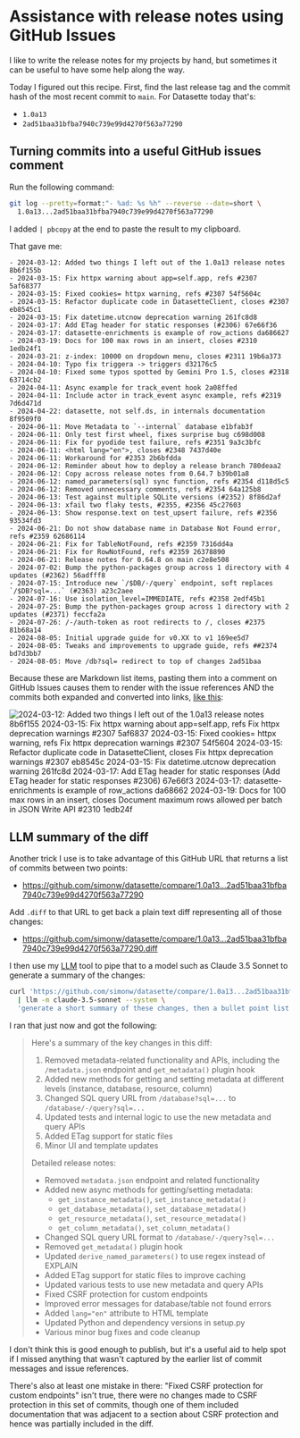 # Assistance with release notes using GitHub Issues

I like to write the release notes for my projects by hand, but sometimes it can be useful to have some help along the way.

Today I figured out this recipe. First, find the last release tag and the commit hash of the most recent commit to `main`. For Datasette today that's:

- `1.0a13`
- `2ad51baa31bfba7940c739e99d4270f563a77290`

## Turning commits into a useful GitHub issues comment

Run the following command:
```bash
git log --pretty=format:"- %ad: %s %h" --reverse --date=short \
  1.0a13...2ad51baa31bfba7940c739e99d4270f563a77290
```
I added `| pbcopy` at the end to paste the result to my clipboard.

That gave me:

```
- 2024-03-12: Added two things I left out of the 1.0a13 release notes 8b6f155b
- 2024-03-15: Fix httpx warning about app=self.app, refs #2307 5af68377
- 2024-03-15: Fixed cookies= httpx warning, refs #2307 54f5604c
- 2024-03-15: Refactor duplicate code in DatasetteClient, closes #2307 eb8545c1
- 2024-03-15: Fix datetime.utcnow deprecation warning 261fc8d8
- 2024-03-17: Add ETag header for static responses (#2306) 67e66f36
- 2024-03-17: datasette-enrichments is example of row_actions da686627
- 2024-03-19: Docs for 100 max rows in an insert, closes #2310 1edb24f1
- 2024-03-21: z-index: 10000 on dropdown menu, closes #2311 19b6a373
- 2024-04-10: Typo fix triggera -> triggers d32176c5
- 2024-04-10: Fixed some typos spotted by Gemini Pro 1.5, closes #2318 63714cb2
- 2024-04-11: Async example for track_event hook 2a08ffed
- 2024-04-11: Include actor in track_event async example, refs #2319 7d6d471d
- 2024-04-22: datasette, not self.ds, in internals documentation 8f9509f0
- 2024-06-11: Move Metadata to `--internal` database e1bfab3f
- 2024-06-11: Only test first wheel, fixes surprise bug c698d008
- 2024-06-11: Fix for pyodide test failure, refs #2351 9a3c3bfc
- 2024-06-11: <html lang="en">, closes #2348 7437d40e
- 2024-06-11: Workaround for #2353 2b6bfdda
- 2024-06-12: Reminder about how to deploy a release branch 780deaa2
- 2024-06-12: Copy across release notes from 0.64.7 b39b01a8
- 2024-06-12: named_parameters(sql) sync function, refs #2354 d118d5c5
- 2024-06-12: Removed unnecessary comments, refs #2354 64a125b8
- 2024-06-13: Test against multiple SQLite versions (#2352) 8f86d2af
- 2024-06-13: xfail two flaky tests, #2355, #2356 45c27603
- 2024-06-13: Show response.text on test_upsert failure, refs #2356 93534fd3
- 2024-06-21: Do not show database name in Database Not Found error, refs #2359 62686114
- 2024-06-21: Fix for TableNotFound, refs #2359 7316dd4a
- 2024-06-21: Fix for RowNotFound, refs #2359 26378890
- 2024-06-21: Release notes for 0.64.8 on main c2e8e508
- 2024-07-02: Bump the python-packages group across 1 directory with 4 updates (#2362) 56adfff8
- 2024-07-15: Introduce new `/$DB/-/query` endpoint, soft replaces `/$DB?sql=...` (#2363) a23c2aee
- 2024-07-16: Use isolation_level=IMMEDIATE, refs #2358 2edf45b1
- 2024-07-25: Bump the python-packages group across 1 directory with 2 updates (#2371) feccfa2a
- 2024-07-26: /-/auth-token as root redirects to /, closes #2375 81b68a14
- 2024-08-05: Initial upgrade guide for v0.XX to v1 169ee5d7
- 2024-08-05: Tweaks and improvements to upgrade guide, refs ##2374 bd7d3bb7
- 2024-08-05: Move /db?sql= redirect to top of changes 2ad51baa
```
Because these are Markdown list items, pasting them into a comment on GitHub Issues causes them to render with the issue references AND the commits both expanded and converted into links, [like this](https://github.com/simonw/datasette/issues/2381#issuecomment-2269759462):

![ 2024-03-12: Added two things I left out of the 1.0a13 release notes 8b6f155 2024-03-15: Fix httpx warning about app=self.app, refs Fix httpx deprecation warnings #2307 5af6837 2024-03-15: Fixed cookies= httpx warning, refs Fix httpx deprecation warnings #2307 54f5604 2024-03-15: Refactor duplicate code in DatasetteClient, closes Fix httpx deprecation warnings #2307 eb8545c 2024-03-15: Fix datetime.utcnow deprecation warning 261fc8d 2024-03-17: Add ETag header for static responses (Add ETag header for static responses #2306) 67e66f3 2024-03-17: datasette-enrichments is example of row_actions da68662 2024-03-19: Docs for 100 max rows in an insert, closes Document maximum rows allowed per batch in JSON Write API #2310 1edb24f](https://github.com/user-attachments/assets/7b2d7403-c405-484b-a1f9-ea36ee99c2a7)

## LLM summary of the diff

Another trick I use is to take advantage of this GitHub URL that returns a list of commits between two points:

- https://github.com/simonw/datasette/compare/1.0a13...2ad51baa31bfba7940c739e99d4270f563a77290

Add `.diff` to that URL to get back a plain text diff representing all of those changes:

- https://github.com/simonw/datasette/compare/1.0a13...2ad51baa31bfba7940c739e99d4270f563a77290.diff

I then use my [LLM](https://llm.datasette.io/) tool to pipe that to a model such as Claude 3.5 Sonnet to generate a summary of the changes:

```bash
curl 'https://github.com/simonw/datasette/compare/1.0a13...2ad51baa31bfba7940c739e99d4270f563a77290.diff' \
  | llm -m claude-3.5-sonnet --system \
  'generate a short summary of these changes, then a bullet point list of detailed release notes'
```
I ran that just now and got the following:

> Here's a summary of the key changes in this diff:
> 
> 1. Removed metadata-related functionality and APIs, including the `/metadata.json` endpoint and `get_metadata()` plugin hook
> 2. Added new methods for getting and setting metadata at different levels (instance, database, resource, column)
> 3. Changed SQL query URL from `/database?sql=...` to `/database/-/query?sql=...`
> 4. Updated tests and internal logic to use the new metadata and query APIs
> 5. Added ETag support for static files
> 6. Minor UI and template updates
> 
> Detailed release notes:
> 
> - Removed `metadata.json` endpoint and related functionality
> - Added new async methods for getting/setting metadata:
>   - `get_instance_metadata()`, `set_instance_metadata()`
>   - `get_database_metadata()`, `set_database_metadata()`
>   - `get_resource_metadata()`, `set_resource_metadata()`
>   - `get_column_metadata()`, `set_column_metadata()`
> - Changed SQL query URL format to `/database/-/query?sql=...`
> - Removed `get_metadata()` plugin hook
> - Updated `derive_named_parameters()` to use regex instead of EXPLAIN
> - Added ETag support for static files to improve caching
> - Updated various tests to use new metadata and query APIs
> - Fixed CSRF protection for custom endpoints
> - Improved error messages for database/table not found errors
> - Added `lang="en"` attribute to HTML template
> - Updated Python and dependency versions in setup.py
> - Various minor bug fixes and code cleanup

I don't think this is good enough to publish, but it's a useful aid to help spot if I missed anything that wasn't captured by the earlier list of commit messages and issue references.

There's also at least one mistake in there: "Fixed CSRF protection for custom endpoints" isn't true, there were no changes made to CSRF protection in this set of commits, though one of them included documentation that was adjacent to a section about CSRF protection and hence was partially included in the diff.
